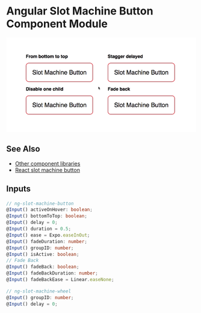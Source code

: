 # Angular Slot Machine Button Component Module

![Slot Machine Buttons Demo](demo.gif)

## See Also

* [Other component libraries](https://github.com/Jam3/angular-components-library#angular-components-library)
* [React slot machine button](https://github.com/Jam3/slot-machine-button)

## Inputs

```TypeScript
// ng-slot-machine-button
@Input() activeOnHover: boolean;
@Input() bottomToTop: boolean;
@Input() delay = 0;
@Input() duration = 0.5;
@Input() ease = Expo.easeInOut;
@Input() fadeDuration: number;
@Input() groupID: number;
@Input() isActive: boolean;
// Fade Back
@Input() fadeBack: boolean;
@Input() fadeBackDuration: number;
@Input() fadeBackEase = Linear.easeNone;
```

```TypeScript
// ng-slot-machine-wheel
@Input() groupID: number;
@Input() delay = 0;
```

